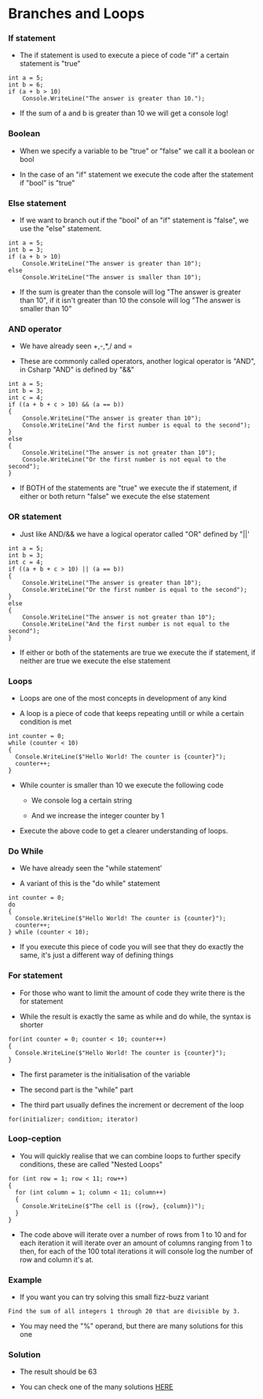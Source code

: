 # Branches and Loops

### If statement

* The if statement is used to execute a piece of code "if" a certain statement is "true"

```
int a = 5;
int b = 6;
if (a + b > 10) 
    Console.WriteLine("The answer is greater than 10.");
```

* If the sum of a and b is greater than 10 we will get a console log!

### Boolean

* When we specify a variable to be "true" or "false" we call it a boolean or bool

* In the case of an "if" statement we execute the code after the statement if "bool" is "true"

### Else statement

* If we want to branch out if the "bool" of an "if" statement is "false", we use the "else" statement.

```
int a = 5;
int b = 3;
if (a + b > 10)
    Console.WriteLine("The answer is greater than 10");
else
    Console.WriteLine("The answer is smaller than 10");
```

* If the sum is greater than the console will log "The answer is greater than 10", if it isn't greater than 10 the console will log "The answer is smaller than 10"

### AND operator

* We have already seen +,-,*,/ and =

* These are commonly called operators, another logical operator is "AND", in Csharp "AND" is defined by "&&"

```
int a = 5;
int b = 3;
int c = 4;
if ((a + b + c > 10) && (a == b))
{
    Console.WriteLine("The answer is greater than 10");
    Console.WriteLine("And the first number is equal to the second");
}
else
{
    Console.WriteLine("The answer is not greater than 10");
    Console.WriteLine("Or the first number is not equal to the second");
}
```

* If BOTH of the statements are "true" we execute the if statement, if either or both return "false" we execute the else statement

### OR statement

* Just like AND/&& we have a logical operator called "OR" defined by "||'

```
int a = 5;
int b = 3;
int c = 4;
if ((a + b + c > 10) || (a == b))
{
    Console.WriteLine("The answer is greater than 10");
    Console.WriteLine("Or the first number is equal to the second");
}
else
{
    Console.WriteLine("The answer is not greater than 10");
    Console.WriteLine("And the first number is not equal to the second");
}
```

* If either or both of the statements are true we execute the if statement, if neither are true we execute the else statement

### Loops

* Loops are one of the most concepts in development of any kind

* A loop is a piece of code that keeps repeating untill or while a certain condition is met

```
int counter = 0;
while (counter < 10)           
{
  Console.WriteLine($"Hello World! The counter is {counter}");         
  counter++;                   
}
```

* While counter is smaller than 10 we execute the following code

    * We console log a certain string
    
    * And we increase the integer counter by 1
    
* Execute the above code to get a clearer understanding of loops.

### Do While

* We have already seen the "while statement'

* A variant of this is the "do while" statement

```
int counter = 0;
do
{
  Console.WriteLine($"Hello World! The counter is {counter}");
  counter++;
} while (counter < 10);
```

* If you execute this piece of code you will see that they do exactly the same, it's just a different way of defining things


### For statement

* For those who want to limit the amount of code they write there is the for statement

* While the result is exactly the same as while and do while, the syntax is shorter

```
for(int counter = 0; counter < 10; counter++)
{
  Console.WriteLine($"Hello World! The counter is {counter}");
}
```

* The first parameter is the initialisation of the variable

* The second part is the "while" part

* The third part usually defines the increment or decrement of the loop

```
for(initializer; condition; iterator)
```

### Loop-ception

* You will quickly realise that we can combine loops to further specify conditions, these are called "Nested Loops"

```
for (int row = 1; row < 11; row++)
{
  for (int column = 1; column < 11; column++)
  {
    Console.WriteLine($"The cell is ({row}, {column})");
  }
}
```

* The code above will iterate over a number of rows from 1 to 10 and for each iteration it will iterate over an amount of columns ranging from 1 to then, for each of the 100 total iterations it will console log the number of row and column it's at.

### Example

* If you want you can try solving this small fizz-buzz variant

```
Find the sum of all integers 1 through 20 that are divisible by 3.
```
* You may need the "%" operand, but there are many solutions for this one

### Solution

* The result should be 63

* You can check one of the many solutions [HERE](example-1.md)


